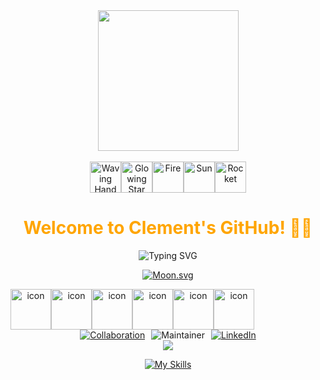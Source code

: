 <div align="center">

  <!-- Knock Code Pictures -->
  <picture>
    <source media="(prefers-color-scheme: dark)" srcset="https://cdn.jsdelivr.net/gh/sun0225SUN/sun0225SUN/assets/images/coding.gif" />
    <source media="(prefers-color-scheme: light)" srcset="https://cdn.jsdelivr.net/gh/sun0225SUN/sun0225SUN/assets/images/developer.svg" height="225px" />
    <img src="https://cdn.jsdelivr.net/gh/sun0225SUN/sun0225SUN/assets/images/coding.gif" />
  </picture>

  <!-- for beauty -->
  <div>&nbsp;</div>

  <!-- Dynamic Emojis -->
  <div style="display: flex; justify-content: center; align-items: center;">
    <img src="https://raw.githubusercontent.com/Tarikul-Islam-Anik/Animated-Fluent-Emojis/master/Emojis/Hand%20gestures/Waving%20Hand.png" alt="Waving Hand" width="50" height="50" />
    <img src="https://raw.githubusercontent.com/Tarikul-Islam-Anik/Animated-Fluent-Emojis/master/Emojis/Travel%20and%20places/Glowing%20Star.png" alt="Glowing Star" width="50" height="50" />
    <img src="https://raw.githubusercontent.com/Tarikul-Islam-Anik/Animated-Fluent-Emojis/master/Emojis/Travel%20and%20places/Fire.png" alt="Fire" width="50" height="50" />
    <img src="https://raw.githubusercontent.com/Tarikul-Islam-Anik/Animated-Fluent-Emojis/master/Emojis/Travel%20and%20places/Sun.png" alt="Sun" width="50" height="50" />  
    <img src="https://raw.githubusercontent.com/Tarikul-Islam-Anik/Animated-Fluent-Emojis/master/Emojis/Travel%20and%20places/Rocket.png" alt="Rocket" width="50" height="50" />
  </div>

  <!-- Welcome words -->
  <h1 style="color: #FFA500;">Welcome to Clement's GitHub! 👨‍💻</h1>

  <!-- World Peaceful words -->
  ![Typing SVG](https://readme-typing-svg.demolab.com/?lines=Building+Cool+Things+One+Line+At+A+Time!)

  <!-- Moon Emoji -->
  [![Moon.svg](https://moon-svg.minung.dev/moon.svg?size=200&theme=ray&rotate=148)](https://moon-svg.minung.dev)

  <!-- Dynamic Skills Logo -->
  <div style="display: flex; align-items: flex-start;">
    <img src="https://techstack-generator.vercel.app/cpp-icon.svg" alt="icon" width="65" height="65" />
    <img src="https://techstack-generator.vercel.app/python-icon.svg" alt="icon" width="65" height="65" />
    <img src="https://techstack-generator.vercel.app/github-icon.svg" alt="icon" width="65" height="65" />
    <img src="https://techstack-generator.vercel.app/docker-icon.svg" alt="icon" width="65" height="65" />
    <img src="https://techstack-generator.vercel.app/raspberrypi-icon.svg" alt="icon" width="65" height="65" />
    <img src="https://techstack-generator.vercel.app/react-icon.svg" alt="icon" width="65" height="65" />
  </div>

  <!-- Little Logo -->
  <div style="display: flex; flex-direction: column; align-items: center; gap: 15px;">
    <div style="display: flex; justify-content: center; gap: 10px;">
      <a href="https://GitHub.com/clementboyz">
        <img src="https://img.shields.io/badge/Looking%20For%20Collaboration%20-%20Yes-green.svg" alt="Collaboration" />
      </a>
      <img src="https://img.shields.io/badge/maintainer-Clement-blue" alt="Maintainer">
      <a href="https://linkedin.com/in/clementcheong">
        <img src="https://img.shields.io/badge/LinkedIn-Clement-blue" alt="LinkedIn">
      </a>
    </div>
  </div>

  <!-- Motto -->
  <img src="https://quotes-github-readme.vercel.app/api?type=horizontal&theme=dark&quote=Building+Tech+For+Tomorrow.&author=Clement" />

  <!-- Skills Emoji -->
  [![My Skills](https://skillicons.dev/icons?i=c,cpp,py,typescript,react,docker,postgresql,github,git&theme=dark&perline=7)](https://skillicons.dev)

